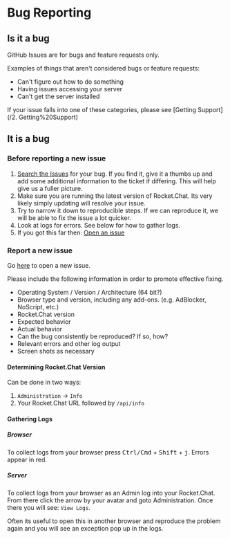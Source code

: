 # Bug Reporting

## Is it a bug

GitHub Issues are for bugs and feature requests only.

Examples of things that aren't considered bugs or feature requests:

- Can't figure out how to do something
- Having issues accessing your server
- Can't get the server installed

If your issue falls into one of these categories, please see [Getting Support](/2. Getting%20Support)

## It is a bug

### Before reporting a new issue

1. [Search the Issues](https://github.com/RocketChat/Rocket.Chat/issues) for your bug.  If you find it, give it a thumbs up and add some additional information to the ticket if differing.  This will help give us a fuller picture.
2. Make sure you are running the latest version of Rocket.Chat. Its very likely simply updating will resolve your issue.
3. Try to narrow it down to reproducible steps.  If we can reproduce it, we will be able to fix the issue a lot quicker.
4. Look at logs for errors. See below for how to gather logs.
5. If you got this far then: [Open an issue](https://github.com/RocketChat/Rocket.Chat/issues/new)

### Report a new issue

Go [here](https://github.com/RocketChat/Rocket.Chat/issues/new) to open a new issue.

Please include the following information in order to promote effective fixing.

- Operating System / Version / Architecture (64 bit?)
- Browser type and version, including any add-ons. (e.g. AdBlocker, NoScript, etc.)
- Rocket.Chat version
- Expected behavior
- Actual behavior
- Can the bug consistently be reproduced? If so, how?
- Relevant errors and other log output
- Screen shots as necessary

#### Determining Rocket.Chat Version

Can be done in two ways:

1. `Administration` -> `Info`
2. Your Rocket.Chat URL followed by `/api/info`

#### Gathering Logs

##### Browser

To collect logs from your browser press <kbd>Ctrl/Cmd</kbd> + <kbd>Shift</kbd> + <kbd>j</kbd>. Errors appear in red.

##### Server

To collect logs from your browser as an Admin log into your Rocket.Chat.  From there click the arrow by your avatar and goto Administration.  Once there you will see: `View Logs`.

Often its useful to open this in another browser and reproduce the problem again and you will see an exception pop up in the logs.
